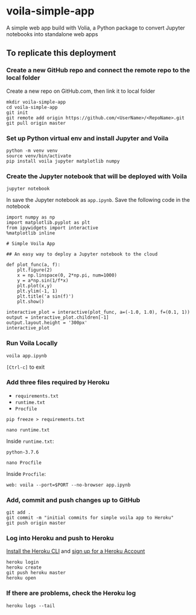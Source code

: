 # voila-simple-app

A simple web app build with Volia, a Python package to convert Jupyter notebooks into standalone web apps

## To replicate this deployment

### Create a new GitHub repo and connect the remote repo to the local folder

Create a new repo on GitHub.com, then link it to local folder

```text
mkdir voila-simple-app
cd voila-simple-app
git init
git remote add origin https://github.com/<UserName>/<RepoName>.git
git pull origin master
```

### Set up Python virtual env and install Jupyter and Voila

```text
python -m venv venv
source venv/bin/activate
pip install voila jupyter matplotlib numpy
```

### Create the Jupyter notebook that will be deployed with Voila

```text
jupyter notebook
```

In save the Jupyter notebook as ```app.ipynb```. Save the following code in the notebook

```text
import numpy as np
import matplotlib.pyplot as plt
from ipywidgets import interactive
%matplotlib inline

# Simple Voila App

## An easy way to deploy a Jupyter notebook to the cloud

def plot_func(a, f):
    plt.figure(2)
    x = np.linspace(0, 2*np.pi, num=1000)
    y = a*np.sin(1/f*x)
    plt.plot(x,y)
    plt.ylim(-1, 1)
    plt.title('a sin(f)')
    plt.show()

interactive_plot = interactive(plot_func, a=(-1.0, 1.0), f=(0.1, 1))
output = interactive_plot.children[-1]
output.layout.height = '300px'
interactive_plot
```

### Run Voila Locally

```text
voila app.ipynb
```

```[Ctrl-c]``` to exit

### Add three files required by Heroku

 * ```requirements.txt```
 * ```runtime.txt```
 * ```Procfile```

```text
pip freeze > requirements.txt
```

```text
nano runtime.txt
```

Inside ```runtime.txt```:

```text
python-3.7.6
```

```text
nano Procfile
```

Inside ```Procfile```:

```text
web: voila --port=$PORT --no-browser app.ipynb
```

### Add, commit and push changes up to GitHub

```text
git add .
git commit -m "initial commits for simple voila app to Heroku"
git push origin master
```

### Log into Heroku and push to Heroku

[Install the Heroku CLI](https://devcenter.heroku.com/articles/heroku-cli) and [sign up for a Heroku Account](https://signup.heroku.com)

```text
heroku login
heroku create
git push heroku master
heroku open
```

### If there are problems, check the Heroku log

```text
heroku logs --tail
```
